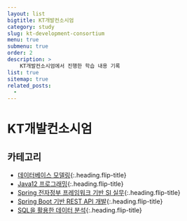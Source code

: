 ```yaml
---
layout: list
bigtitle: KT개발컨소시엄
category: study
slug: kt-development-consortium
menu: true
submenu: true
order: 2
description: >
    KT개발컨소시엄에서 진행한 학습 내용 기록
list: true
sitemap: true
related_posts:
  - 
---
```

# KT개발컨소시엄

## 카테고리

* [데이터베이스 모델링]{:.heading.flip-title}
* [Java12 프로그래밍]{:.heading.flip-title}
* [Spring 전자정부 프레임워크 기반 SI 실무]{:.heading.flip-title}
* [Spring Boot 기반 REST API 개발]{:.heading.flip-title}
* [SQL을 활용한 데이터 분석]{:.heading.flip-title}

[데이터베이스 모델링]: /database-modeling/
[Java12 프로그래밍]: /java12-programming/
[Spring 전자정부 프레임워크 기반 SI 실무]: /spring-framework-si/
[Spring Boot 기반 REST API 개발]: /springboot-rest-api/
[SQL을 활용한 데이터 분석]: /data-analysis-with-sql/
